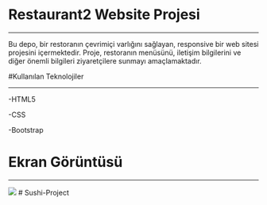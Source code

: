 # Restaurant2 Website Projesi <br>

<hr>
Bu depo, bir restoranın çevrimiçi varlığını sağlayan, responsive bir web sitesi projesini içermektedir. Proje, restoranın menüsünü, iletişim bilgilerini ve diğer önemli bilgileri ziyaretçilere sunmayı amaçlamaktadır.<br>

#Kullanılan Teknolojiler

<hr>

-HTML5

-CSS

-Bootstrap

# Ekran Görüntüsü

<hr>

![](images/Sushi.gif)
#   S u s h i - P r o j e c t  
 